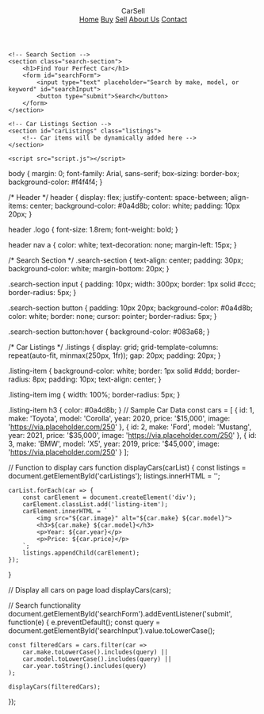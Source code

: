 <!DOCTYPE html>
<html lang="en">
<head>
    <meta charset="UTF-8">
    <meta name="viewport" content="width=device-width, initial-scale=1.0">
    <title>CarSell - Buy & Sell Cars Online</title>
    <link rel="stylesheet" href="style.css">
</head>
<body>
    <!-- Header -->
    <header>
        <div class="logo">CarSell</div>
        <nav>
            <a href="#">Home</a>
            <a href="#">Buy</a>
            <a href="#">Sell</a>
            <a href="#">About Us</a>
            <a href="#">Contact</a>
        </nav>
    </header>

    <!-- Search Section -->
    <section class="search-section">
        <h1>Find Your Perfect Car</h1>
        <form id="searchForm">
            <input type="text" placeholder="Search by make, model, or keyword" id="searchInput">
            <button type="submit">Search</button>
        </form>
    </section>

    <!-- Car Listings Section -->
    <section id="carListings" class="listings">
        <!-- Car items will be dynamically added here -->
    </section>

    <script src="script.js"></script>
</body>
</html>
body {
    margin: 0;
    font-family: Arial, sans-serif;
    box-sizing: border-box;
    background-color: #f4f4f4;
}

/* Header */
header {
    display: flex;
    justify-content: space-between;
    align-items: center;
    background-color: #0a4d8b;
    color: white;
    padding: 10px 20px;
}

header .logo {
    font-size: 1.8rem;
    font-weight: bold;
}

header nav a {
    color: white;
    text-decoration: none;
    margin-left: 15px;
}

/* Search Section */
.search-section {
    text-align: center;
    padding: 30px;
    background-color: white;
    margin-bottom: 20px;
}

.search-section input {
    padding: 10px;
    width: 300px;
    border: 1px solid #ccc;
    border-radius: 5px;
}

.search-section button {
    padding: 10px 20px;
    background-color: #0a4d8b;
    color: white;
    border: none;
    cursor: pointer;
    border-radius: 5px;
}

.search-section button:hover {
    background-color: #083a68;
}

/* Car Listings */
.listings {
    display: grid;
    grid-template-columns: repeat(auto-fit, minmax(250px, 1fr));
    gap: 20px;
    padding: 20px;
}

.listing-item {
    background-color: white;
    border: 1px solid #ddd;
    border-radius: 8px;
    padding: 10px;
    text-align: center;
}

.listing-item img {
    width: 100%;
    border-radius: 5px;
}

.listing-item h3 {
    color: #0a4d8b;
}
// Sample Car Data
const cars = [
    {
        id: 1,
        make: 'Toyota',
        model: 'Corolla',
        year: 2020,
        price: '$15,000',
        image: 'https://via.placeholder.com/250'
    },
    {
        id: 2,
        make: 'Ford',
        model: 'Mustang',
        year: 2021,
        price: '$35,000',
        image: 'https://via.placeholder.com/250'
    },
    {
        id: 3,
        make: 'BMW',
        model: 'X5',
        year: 2019,
        price: '$45,000',
        image: 'https://via.placeholder.com/250'
    }
];

// Function to display cars
function displayCars(carList) {
    const listings = document.getElementById('carListings');
    listings.innerHTML = '';

    carList.forEach(car => {
        const carElement = document.createElement('div');
        carElement.classList.add('listing-item');
        carElement.innerHTML = `
            <img src="${car.image}" alt="${car.make} ${car.model}">
            <h3>${car.make} ${car.model}</h3>
            <p>Year: ${car.year}</p>
            <p>Price: ${car.price}</p>
        `;
        listings.appendChild(carElement);
    });
}

// Display all cars on page load
displayCars(cars);

// Search functionality
document.getElementById('searchForm').addEventListener('submit', function(e) {
    e.preventDefault();
    const query = document.getElementById('searchInput').value.toLowerCase();

    const filteredCars = cars.filter(car =>
        car.make.toLowerCase().includes(query) ||
        car.model.toLowerCase().includes(query) ||
        car.year.toString().includes(query)
    );

    displayCars(filteredCars);
});
